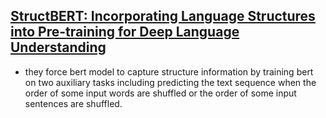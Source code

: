 ## [StructBERT: Incorporating Language Structures into Pre-training for Deep Language Understanding](https://arxiv.org/abs/1908.04577)
- they force bert model to capture structure information by training bert on two  auxiliary tasks including predicting the text sequence when the order of some input words 
are shuffled or the order of some input sentences are shuffled.
